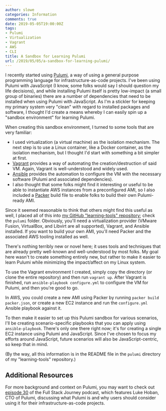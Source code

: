 ```yaml
---
author: slowe
categories: Information
comments: true
date: 2019-05-05T19:00:00Z
tags:
- Pulumi
- Virtualization
- Vagrant
- AWS
- CLI
title: A Sandbox for Learning Pulumi
url: /2019/05/05/a-sandbox-for-learning-pulumi/
---
```


I recently started using [Pulumi][link-1], a way of using a general purpose programming language for infrastructure-as-code projects. I've been using Pulumi with JavaScript (I know, some folks would say I should question my life decisions), and while installing Pulumi itself is pretty low-impact (a small group of binaries) there are a number of dependencies that need to be installed when using Pulumi with JavaScript. As I'm a stickler for keeping my primary system very "clean" with regard to installed packages and software, I thought I'd create a means whereby I can easily spin up a "sandbox environment" for learning Pulumi.<!--more-->

When creating this sandbox environment, I turned to some tools that are very familiar:

* I used virtualization (a virtual machine) as the isolation mechanism. The next step is to use a Linux container, like a Docker container, as the isolation mechanism, but I thought I'd start with something a bit simpler at first.
* [Vagrant][link-4] provides a way of automating the creation/destruction of said VM. Again, Vagrant is well-understood and widely used.
* [Ansible][link-5] provides the automation to configure the VM with the necessary software (Pulumi and associated dependencies).
* I also thought that some folks might find it interesting or useful to be able to instantiate AWS instances from a preconfigured AMI, so I also included a [Packer][link-6] build file to enable folks to build their own Pulumi-ready AMI.

Since it seemed reasonable to think that others might find this useful as well, I placed all of this into [my GitHub "learning-tools" repository][link-2]; check the `pulumi` folder. Obviously, you'll need a virtualization provider (VMware Fusion, VirtualBox, and Libvirt are all supported), Vagrant, and Ansible installed. If you want to build your own AMI, you'll need Packer and the associated AWS tooling installed as well.

There's nothing terribly new or novel here; it uses tools and techniques that are already pretty well-known and well-understood by most folks. My goal here wasn't to create something entirely new, but rather to make it easier to learn Pulumi while minimizing the impact/affect on my Linux system.

To use the Vagrant environment I created, simply copy the directory (or clone the entire repository) and then run `vagrant up`. After Vagrant is finished, run `ansible-playbook configure.yml` to configure the VM for Pulumi, and then you're good to go.

In AWS, you could create a new AMI using Packer by running `packer build packer.json`, or create a new EC2 instance and run the `configure.yml` Ansible playbook against it.

To then make it easier to set up this Pulumi sandbox for various scenarios, I'll be creating scenario-specific playbooks that you can apply using `ansible-playbook`. There's only one there right now; it's for creating a single EC2 instance using Pulumi and JavaScript. Since I've chosen to focus my efforts around JavaScript, future scenarios will also be JavaScript-centric, so keep that in mind.

(By the way, all this information is in the README file in the `pulumi` directory of my "learning-tools" repository.)

## Additional Resources

For more background and context on Pulumi, you may want to check out [episode 30][link-3] of the Full Stack Journey podcast, which features Luke Hoban, CTO of Pulumi, discussing what Pulumi is and why users should consider using it for their infrastructure-as-code projects.

[link-1]: https://pulumi.io
[link-2]: https://github.com/scottslowe/learning-tools
[link-3]: https://packetpushers.net/podcast/full-stack-journey-030-building-cloud-native-infrastructure-as-code-with-pulumi/
[link-4]: https://www.vagrantup.com/
[link-5]: https://www.ansible.com/
[link-6]: https://www.packer.io/
